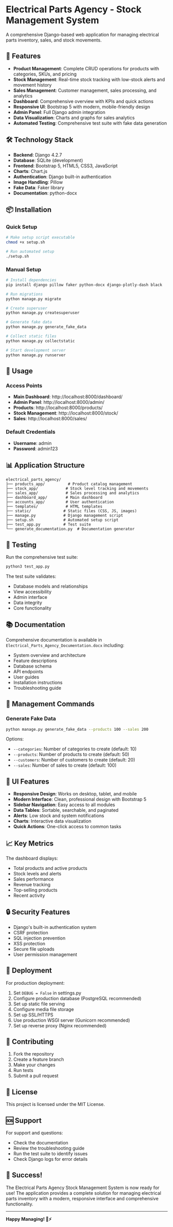 # Electrical Parts Agency - Stock Management System

A comprehensive Django-based web application for managing electrical parts inventory, sales, and stock movements.

## 🚀 Features

- **Product Management**: Complete CRUD operations for products with categories, SKUs, and pricing
- **Stock Management**: Real-time stock tracking with low-stock alerts and movement history
- **Sales Management**: Customer management, sales processing, and analytics
- **Dashboard**: Comprehensive overview with KPIs and quick actions
- **Responsive UI**: Bootstrap 5 with modern, mobile-friendly design
- **Admin Panel**: Full Django admin integration
- **Data Visualization**: Charts and graphs for sales analytics
- **Automated Testing**: Comprehensive test suite with fake data generation

## 🛠️ Technology Stack

- **Backend**: Django 4.2.7
- **Database**: SQLite (development)
- **Frontend**: Bootstrap 5, HTML5, CSS3, JavaScript
- **Charts**: Chart.js
- **Authentication**: Django built-in authentication
- **Image Handling**: Pillow
- **Fake Data**: Faker library
- **Documentation**: python-docx

## 📦 Installation

### Quick Setup

```bash
# Make setup script executable
chmod +x setup.sh

# Run automated setup
./setup.sh
```

### Manual Setup

```bash
# Install dependencies
pip install django pillow faker python-docx django-plotly-dash black

# Run migrations
python manage.py migrate

# Create superuser
python manage.py createsuperuser

# Generate fake data
python manage.py generate_fake_data

# Collect static files
python manage.py collectstatic

# Start development server
python manage.py runserver
```

## 🎯 Usage

### Access Points

- **Main Dashboard**: http://localhost:8000/dashboard/
- **Admin Panel**: http://localhost:8000/admin/
- **Products**: http://localhost:8000/products/
- **Stock Management**: http://localhost:8000/stock/
- **Sales**: http://localhost:8000/sales/

### Default Credentials

- **Username**: admin
- **Password**: admin123

## 📊 Application Structure

```
electrical_parts_agency/
├── products_app/          # Product catalog management
├── stock_app/            # Stock level tracking and movements
├── sales_app/            # Sales processing and analytics
├── dashboard_app/        # Main dashboard
├── accounts_app/         # User authentication
├── templates/            # HTML templates
├── static/              # Static files (CSS, JS, images)
├── manage.py            # Django management script
├── setup.sh             # Automated setup script
├── test_app.py          # Test suite
└── generate_documentation.py  # Documentation generator
```

## 🧪 Testing

Run the comprehensive test suite:

```bash
python3 test_app.py
```

The test suite validates:
- Database models and relationships
- View accessibility
- Admin interface
- Data integrity
- Core functionality

## 📚 Documentation

Comprehensive documentation is available in `Electrical_Parts_Agency_Documentation.docx` including:

- System overview and architecture
- Feature descriptions
- Database schema
- API endpoints
- User guides
- Installation instructions
- Troubleshooting guide

## 🔧 Management Commands

### Generate Fake Data

```bash
python manage.py generate_fake_data --products 100 --sales 200
```

Options:
- `--categories`: Number of categories to create (default: 10)
- `--products`: Number of products to create (default: 50)
- `--customers`: Number of customers to create (default: 20)
- `--sales`: Number of sales to create (default: 100)

## 🎨 UI Features

- **Responsive Design**: Works on desktop, tablet, and mobile
- **Modern Interface**: Clean, professional design with Bootstrap 5
- **Sidebar Navigation**: Easy access to all modules
- **Data Tables**: Sortable, searchable, and paginated
- **Alerts**: Low stock and system notifications
- **Charts**: Interactive data visualization
- **Quick Actions**: One-click access to common tasks

## 📈 Key Metrics

The dashboard displays:
- Total products and active products
- Stock levels and alerts
- Sales performance
- Revenue tracking
- Top-selling products
- Recent activity

## 🔒 Security Features

- Django's built-in authentication system
- CSRF protection
- SQL injection prevention
- XSS protection
- Secure file uploads
- User permission management

## 🚀 Deployment

For production deployment:

1. Set `DEBUG = False` in settings.py
2. Configure production database (PostgreSQL recommended)
3. Set up static file serving
4. Configure media file storage
5. Set up SSL/HTTPS
6. Use production WSGI server (Gunicorn recommended)
7. Set up reverse proxy (Nginx recommended)

## 🤝 Contributing

1. Fork the repository
2. Create a feature branch
3. Make your changes
4. Run tests
5. Submit a pull request

## 📄 License

This project is licensed under the MIT License.

## 🆘 Support

For support and questions:
- Check the documentation
- Review the troubleshooting guide
- Run the test suite to identify issues
- Check Django logs for error details

## 🎉 Success!

The Electrical Parts Agency Stock Management System is now ready for use! The application provides a complete solution for managing electrical parts inventory with a modern, responsive interface and comprehensive functionality.

---

**Happy Managing! 🔌⚡**
